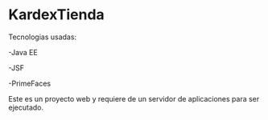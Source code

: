 # KardexTienda

Tecnologias usadas:

-Java EE

-JSF

-PrimeFaces



Este es un proyecto web y requiere de un servidor de aplicaciones para ser ejecutado.
